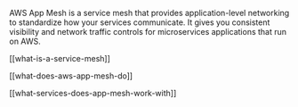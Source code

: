 AWS App Mesh is a service mesh that provides application-level networking to standardize how your services communicate. It gives you consistent visibility and network traffic controls for microservices applications that run on AWS.

[[what-is-a-service-mesh]]

[[what-does-aws-app-mesh-do]]

[[what-services-does-app-mesh-work-with]]



